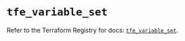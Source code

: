 # `tfe_variable_set`

Refer to the Terraform Registry for docs: [`tfe_variable_set`](https://registry.terraform.io/providers/hashicorp/tfe/0.65.2/docs/resources/variable_set).
